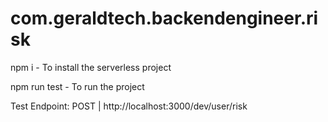 # com.geraldtech.backendengineer.risk
npm i - To install the serverless project

npm run test - To run the project

Test Endpoint: POST | http://localhost:3000/dev/user/risk